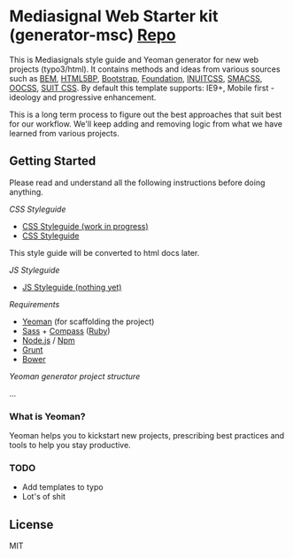 # Mediasignal Web Starter kit (generator-msc) [Repo](https://bitbucket.org/mediasignal/generator-msc.git)

This is Mediasignals style guide and Yeoman generator for new web projects (typo3/html). It contains methods and ideas from various sources such as [BEM](https://bem.info/), [HTML5BP](http://html5boilerplate.com/), [Bootstrap](http://getbootstrap.com), [Foundation](http://foundation.zurb.com/), [INUITCSS](https://github.com/inuitcss), [SMACSS](https://smacss.com/), [OOCSS](http://oocss.org/), [SUIT CSS](https://github.com/suitcss/suit). By default this template supports: IE9+, Mobile first -ideology and progressive enhancement.

This is a long term process to figure out the best approaches that suit best for our workflow. We'll keep adding and removing logic from what we have learned from various projects.

## Getting Started

Please read and understand all the following instructions before doing anything.

*CSS Styleguide*

* [CSS Styleguide (work in progress)](docs/CSS-styleguide.md)
* [CSS Styleguide](docs/CSS-styleguide.md)

This style guide will be converted to html docs later.

*JS Styleguide*
* [JS Styleguide (nothing yet)](docs/JS-styleguide.md)

*Requirements*

* [Yeoman](http://yeoman.io/) (for scaffolding the project)
* [Sass](http://sass-lang.com/) + [Compass](http://compass-style.org/) ([Ruby](https://www.ruby-lang.org/en/))
* [Node.js](http://nodejs.org/) / [Npm](https://www.npmjs.org/)
* [Grunt](http://gruntjs.com/)
* [Bower](http://bower.io/)

*Yeoman generator project structure*

...


### What is Yeoman?

Yeoman helps you to kickstart new projects, prescribing best practices and tools to help you stay productive.

### TODO

* Add templates to typo
* Lot's of shit
  

## License

MIT
